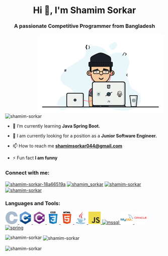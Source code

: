 <h1 align="center">Hi 👋, I'm Shamim Sorkar</h1>
<h3 align="center">A passionate Competitive Programmer from Bangladesh</h3>

<img align = "right" alt = "coding" width = "400" src = "https://github.com/Shamim-Sorkar/Shamim-Sorkar/blob/main/Coding_Gif.gif">

<p align="left"> <img src="https://komarev.com/ghpvc/?username=shamim-sorkar&label=Profile%20views&color=0e75b6&style=flat" alt="shamim-sorkar" /> </p>

- 🔭 I’m currently learning **Java Spring Boot.**

- 🌱 I am currently looking for a position as a **Junior Software Engineer.**

- 📫 How to reach me **shamimsorkar044@gmail.com**

- ⚡ Fun fact **I am funny**

<h3 align="left">Connect with me:</h3>
<p align="left">
<a href="https://linkedin.com/in/shamim-sorkar-18a66519a" target="blank"><img align="center" src="https://raw.githubusercontent.com/rahuldkjain/github-profile-readme-generator/master/src/images/icons/Social/linked-in-alt.svg" alt="shamim-sorkar-18a66519a" height="30" width="40" /></a>
<a href="https://www.codechef.com/users/shamim_sorkar" target="blank"><img align="center" src="https://cdn.jsdelivr.net/npm/simple-icons@3.1.0/icons/codechef.svg" alt="shamim_sorkar" height="30" width="40" /></a>
<a href="https://codeforces.com/profile/shamim-sorkar" target="blank"><img align="center" src="https://raw.githubusercontent.com/rahuldkjain/github-profile-readme-generator/master/src/images/icons/Social/codeforces.svg" alt="shamim-sorkar" height="30" width="40" /></a>
<a href="https://www.leetcode.com/shamim-sorkar" target="blank"><img align="center" src="https://raw.githubusercontent.com/rahuldkjain/github-profile-readme-generator/master/src/images/icons/Social/leet-code.svg" alt="shamim-sorkar" height="30" width="40" /></a>
</p>

<h3 align="left">Languages and Tools:</h3>
<p align="left"> <a href="https://www.cprogramming.com/" target="_blank" rel="noreferrer"> <img src="https://raw.githubusercontent.com/devicons/devicon/master/icons/c/c-original.svg" alt="c" width="40" height="40"/> </a> <a href="https://www.w3schools.com/cpp/" target="_blank" rel="noreferrer"> <img src="https://raw.githubusercontent.com/devicons/devicon/master/icons/cplusplus/cplusplus-original.svg" alt="cplusplus" width="40" height="40"/> </a> <a href="https://www.w3schools.com/cs/" target="_blank" rel="noreferrer"> <img src="https://raw.githubusercontent.com/devicons/devicon/master/icons/csharp/csharp-original.svg" alt="csharp" width="40" height="40"/> </a> <a href="https://www.w3schools.com/css/" target="_blank" rel="noreferrer"> <img src="https://raw.githubusercontent.com/devicons/devicon/master/icons/css3/css3-original-wordmark.svg" alt="css3" width="40" height="40"/> </a> <a href="https://www.w3.org/html/" target="_blank" rel="noreferrer"> <img src="https://raw.githubusercontent.com/devicons/devicon/master/icons/html5/html5-original-wordmark.svg" alt="html5" width="40" height="40"/> </a> <a href="https://www.java.com" target="_blank" rel="noreferrer"> <img src="https://raw.githubusercontent.com/devicons/devicon/master/icons/java/java-original.svg" alt="java" width="40" height="40"/> </a> <a href="https://developer.mozilla.org/en-US/docs/Web/JavaScript" target="_blank" rel="noreferrer"> <img src="https://raw.githubusercontent.com/devicons/devicon/master/icons/javascript/javascript-original.svg" alt="javascript" width="40" height="40"/> </a> <a href="https://www.microsoft.com/en-us/sql-server" target="_blank" rel="noreferrer"> <img src="https://www.svgrepo.com/show/303229/microsoft-sql-server-logo.svg" alt="mssql" width="40" height="40"/> </a> <a href="https://www.mysql.com/" target="_blank" rel="noreferrer"> <img src="https://raw.githubusercontent.com/devicons/devicon/master/icons/mysql/mysql-original-wordmark.svg" alt="mysql" width="40" height="40"/> </a> <a href="https://www.oracle.com/" target="_blank" rel="noreferrer"> <img src="https://raw.githubusercontent.com/devicons/devicon/master/icons/oracle/oracle-original.svg" alt="oracle" width="40" height="40"/> </a> <a href="https://spring.io/" target="_blank" rel="noreferrer"> <img src="https://www.vectorlogo.zone/logos/springio/springio-icon.svg" alt="spring" width="40" height="40"/> </a> </p>

<p><img align="left" src="https://github-readme-stats.vercel.app/api/top-langs?username=shamim-sorkar&show_icons=true&locale=en&layout=compact" alt="shamim-sorkar" /></p>

<p>&nbsp;<img align="center" src="https://github-readme-stats.vercel.app/api?username=shamim-sorkar&show_icons=true&locale=en" alt="shamim-sorkar" /></p>

<p><img align="center" src="https://github-readme-streak-stats.herokuapp.com/?user=shamim-sorkar&" alt="shamim-sorkar" /></p>
